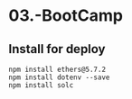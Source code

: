 # 03.-BootCamp

## Install for deploy
```
npm install ethers@5.7.2
npm install dotenv --save
npm install solc
```